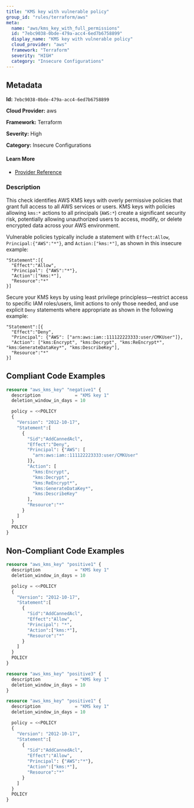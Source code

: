 ```yaml
---
title: "KMS key with vulnerable policy"
group_id: "rules/terraform/aws"
meta:
  name: "aws/kms_key_with_full_permissions"
  id: "7ebc9038-0bde-479a-acc4-6ed7b6758899"
  display_name: "KMS key with vulnerable policy"
  cloud_provider: "aws"
  framework: "Terraform"
  severity: "HIGH"
  category: "Insecure Configurations"
---
```

## Metadata

**Id:** `7ebc9038-0bde-479a-acc4-6ed7b6758899`

**Cloud Provider:** aws

**Framework:** Terraform

**Severity:** High

**Category:** Insecure Configurations

#### Learn More

 - [Provider Reference](https://registry.terraform.io/providers/hashicorp/aws/latest/docs/resources/kms_key)

### Description

 This check identifies AWS KMS keys with overly permissive policies that grant full access to all AWS services or users. KMS keys with policies allowing `kms:*` actions to all principals (`AWS:*`) create a significant security risk, potentially allowing unauthorized users to access, modify, or delete encrypted data across your AWS environment.

Vulnerable policies typically include a statement with `Effect:Allow`, `Principal:{"AWS":"*"}`, and `Action:["kms:*"]`, as shown in this insecure example:
```
"Statement":[{
  "Effect":"Allow",
  "Principal": {"AWS":"*"},
  "Action":["kms:*"],
  "Resource":"*"
}]
```

Secure your KMS keys by using least privilege principless—restrict access to specific IAM roles/users, limit actions to only those needed, and use explicit `Deny` statements where appropriate as shown in the following example:
```
"Statement":[{
  "Effect":"Deny",
  "Principal": {"AWS": ["arn:aws:iam::111122223333:user/CMKUser"]},
  "Action": ["kms:Encrypt", "kms:Decrypt", "kms:ReEncrypt*", "kms:GenerateDataKey*", "kms:DescribeKey"],
  "Resource":"*"
}]
```


## Compliant Code Examples
```terraform
resource "aws_kms_key" "negative1" {
  description             = "KMS key 1"
  deletion_window_in_days = 10

  policy = <<POLICY
  {
    "Version": "2012-10-17",
    "Statement":[
      {
        "Sid":"AddCannedAcl",
        "Effect":"Deny",
        "Principal": {"AWS": [
          "arn:aws:iam::111122223333:user/CMKUser"
        ]},
        "Action": [
          "kms:Encrypt",
          "kms:Decrypt",
          "kms:ReEncrypt*",
          "kms:GenerateDataKey*",
          "kms:DescribeKey"
        ],
        "Resource":"*"
      }
    ]
  }
  POLICY
}


```
## Non-Compliant Code Examples
```terraform
resource "aws_kms_key" "positive1" {
  description             = "KMS key 1"
  deletion_window_in_days = 10

  policy = <<POLICY
  {
    "Version": "2012-10-17",
    "Statement":[
      {
        "Sid":"AddCannedAcl",
        "Effect":"Allow",
        "Principal": "*",
        "Action":["kms:*"],
        "Resource":"*"
      }
    ]
  }
  POLICY
}

```

```terraform
resource "aws_kms_key" "positive3" {
  description             = "KMS key 1"
  deletion_window_in_days = 10
}

```

```terraform
resource "aws_kms_key" "positive1" {
  description             = "KMS key 1"
  deletion_window_in_days = 10

  policy = <<POLICY
  {
    "Version": "2012-10-17",
    "Statement":[
      {
        "Sid":"AddCannedAcl",
        "Effect":"Allow",
        "Principal": {"AWS":"*"},
        "Action":["kms:*"],
        "Resource":"*"
      }
    ]
  }
  POLICY
}
```